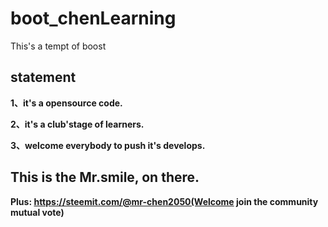 # boot_chenLearning
This's a tempt of boost

## statement

**1、it's a opensource code.**

**2、it's a club'stage of learners.**

**3、welcome everybody to push it's develops.**

## This is the Mr.smile, on there.

**Plus: https://steemit.com/@mr-chen2050(Welcome join the community mutual vote)**